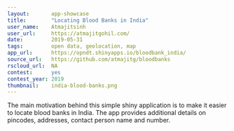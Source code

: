 ```yaml
---
layout:       app-showcase
title:        "Locating Blood Banks in India"
user_name:    Atmajitsinh
user_url:     https://atmajitgohil.com/
date:         2019-05-31
tags:         open data, geolocation, map
app_url:      https://opndt.shinyapps.io/bloodbank_india/
source_url:   https://github.com/atmajitg/bloodbanks
rscloud_url:  NA
contest:      yes
contest_year: 2019
thumbnail:    india-blood-banks.png
---
```


The main motivation behind this simple shiny application is to make it easier to locate blood banks in India. The app provides additional details on pincodes, addresses, contact person name and number.
  
